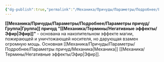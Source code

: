 ```yaml
---
{"dg-publish":true,"permalink":"/Механика/Причуды/Параметры/Подробнее/Группы причуд/Группа - Эфир/","noteIcon":"","created":"2025-09-03T23:48:36.838+03:00","updated":"2025-09-04T07:58:53.455+03:00"}
---
```


**[[Механика/Причуды/Параметры/Подробнее/Параметры причуд/Группа\|Группа]] причуд "[[Механика/Термины/Негативные эффекты/Эфир\|Эфир]]"** - основана на накопительном эффекте магии, пожирающей и уничтожающей носителя, но дарующая взамен огромную мощь. Основная [[Механика/Причуды/Параметры/Подробнее/Параметры причуд/Механика\|Механика]] [[Механика/Термины/Негативные эффекты/Эфир\|Эфир]]. 